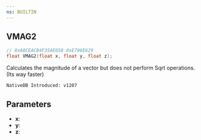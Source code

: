 ```yaml
---
ns: BUILTIN
---
```

## VMAG2

```c
// 0xA8CEACB4F35AE058 0xE796E629
float VMAG2(float x, float y, float z);
```

Calculates the magnitude of a vector but does not perform Sqrt operations. (Its way faster)

```
NativeDB Introduced: v1207
```

## Parameters
* **x**:
* **y**:
* **z**:
